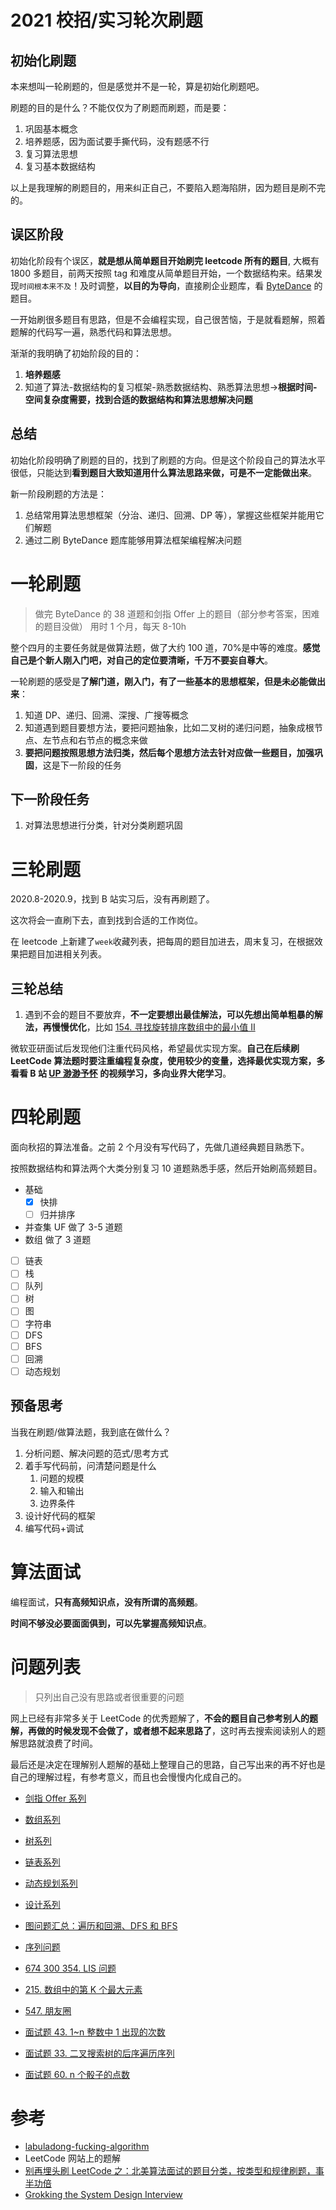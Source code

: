 # 2021 校招/实习轮次刷题

## 初始化刷题

本来想叫一轮刷题的，但是感觉并不是一轮，算是初始化刷题吧。

刷题的目的是什么？不能仅仅为了刷题而刷题，而是要：

1. 巩固基本概念
2. 培养题感，因为面试要手撕代码，没有题感不行
3. 复习算法思想
4. 复习基本数据结构

以上是我理解的刷题目的，用来纠正自己，不要陷入题海陷阱，因为题目是刷不完的。

## 误区阶段

初始化阶段有个误区，**就是想从简单题目开始刷完 leetcode 所有的题目**, 大概有 1800 多题目，前两天按照 tag 和难度从简单题目开始，一个数据结构来。结果发现`时间根本来不及`！及时调整，**以目的为导向**，直接刷企业题库，看 [ByteDance](https://leetcode-cn.com/explore/interview/card/bytedance/) 的题目。

一开始刷很多题目有思路，但是不会编程实现，自己很苦恼，于是就看题解，照着题解的代码写一遍，熟悉代码和算法思想。

渐渐的我明确了初始阶段的目的：

1. **培养题感**
2. 知道了算法-数据结构的复习框架-熟悉数据结构、熟悉算法思想->**根据时间-空间复杂度需要，找到合适的数据结构和算法思想解决问题**

## 总结

初始化阶段明确了刷题的目的，找到了刷题的方向。但是这个阶段自己的算法水平很低，只能达到**看到题目大致知道用什么算法思路来做，可是不一定能做出来**。

新一阶段刷题的方法是：

1. 总结常用算法思想框架（分治、递归、回溯、DP 等），掌握这些框架并能用它们解题
2. 通过二刷 ByteDance 题库能够用算法框架编程解决问题

# 一轮刷题

> 做完 ByteDance 的 38 道题和剑指 Offer 上的题目（部分参考答案，困难的题目没做）
> 用时 1 个月，每天 8-10h

整个四月的主要任务就是做算法题，做了大约 100 道，70%是中等的难度。**感觉自己是个新人刚入门吧，对自己的定位要清晰，千万不要妄自尊大**。

一轮刷题的感受是**了解门道，刚入门，有了一些基本的思想框架，但是未必能做出来**：

1. 知道 DP、递归、回溯、深搜、广搜等概念
2. 知道遇到题目要想方法，要把问题抽象，比如二叉树的递归问题，抽象成根节点、左节点和右节点的概念来做
3. **要把问题按照思想方法归类，然后每个思想方法去针对应做一些题目，加强巩固**，这是下一阶段的任务

## 下一阶段任务

1. 对算法思想进行分类，针对分类刷题巩固

# 三轮刷题

2020.8-2020.9，找到 B 站实习后，没有再刷题了。

这次将会一直刷下去，直到找到合适的工作岗位。

在 leetcode 上新建了`week`收藏列表，把每周的题目加进去，周末复习，在根据效果把题目加进相关列表。

## 三轮总结

1. 遇到不会的题目不要放弃，**不一定要想出最佳解法，可以先想出简单粗暴的解法，再慢慢优化**，比如 [154. 寻找旋转排序数组中的最小值 II](https://leetcode-cn.com/problems/find-minimum-in-rotated-sorted-array-ii/)

微软亚研面试后发现他们注重代码风格，希望最优实现方案。**自己在后续刷 LeetCode 算法题时要注重编程复杂度，使用较少的变量，选择最优实现方案，多看看 B 站 [UP 渺渺予怀](https://space.bilibili.com/2403384) 的视频学习，多向业界大佬学习**。

# 四轮刷题

面向秋招的算法准备。之前 2 个月没有写代码了，先做几道经典题目熟悉下。

按照数据结构和算法两个大类分别复习 10 道题熟悉手感，然后开始刷高频题目。

- 基础
  - [x] 快排
  - [ ] 归并排序
- 并查集 UF 做了 3-5 道题
- 数组 做了 3 道题
- [ ] 链表
- [ ] 栈
- [ ] 队列
- [ ] 树
- [ ] 图
- [ ] 字符串
- [ ] DFS
- [ ] BFS
- [ ] 回溯
- [ ] 动态规划

## 预备思考

当我在刷题/做算法题，我到底在做什么？

1. 分析问题、解决问题的范式/思考方式
2. 着手写代码前，问清楚问题是什么
   1. 问题的规模
   2. 输入和输出
   3. 边界条件
3. 设计好代码的框架
4. 编写代码+调试

# 算法面试

编程面试，**只有高频知识点，没有所谓的高频题**。

**时间不够没必要面面俱到，可以先掌握高频知识点**。

# 问题列表

> 只列出自己没有思路或者很重要的问题

网上已经有非常多关于 LeetCode 的优秀题解了，**不会的题目自己参考别人的题解，再做的时候发现不会做了，或者想不起来思路了**，这时再去搜索阅读别人的题解思路就浪费了时间。

最后还是决定在理解别人题解的基础上整理自己的思路，自己写出来的再不好也是自己的理解过程，有参考意义，而且也会慢慢内化成自己的。

- [剑指 Offer 系列](/leetcode/problem-ds/offer_sword)
- [数组系列](/leetcode/problem-ds/00-array)
- [树系列](/leetcode/problem-ds/02-tree)
- [链表系列](/leetcode/problem-ds/00-linked_list)
- [动态规划系列](/leetcode/problem-algo/02-dp)
- [设计系列](/leetcode/problem-ds/design)
- [图问题汇总：遍历和回溯、DFS 和 BFS](/leetcode/problem-ds/02-graph)
- [序列问题](/leetcode/problem-algo/00-sequential)
- [674 300 354. LIS 问题](/leetcode/problem-algo/00-lis)

- [215. 数组中的第 K 个最大元素](/leetcode/problems/215-kth-largest-element)
- [547. 朋友圈](/leetcode/problems/547-friend-circles)
- [面试题 43. 1~n 整数中 1 出现的次数](/leetcode/problems/offer-43-calculate-one)
- [面试题 33. 二叉搜索树的后序遍历序列](/leetcode/problems/offer-33)
- [面试题 60. n 个骰子的点数](/leetcode/problems/offer-60)

# 参考

- [labuladong-fucking-algorithm](https://github.com/labuladong/fucking-algorithm)
- LeetCode 网站上的题解
- [别再埋头刷 LeetCode 之：北美算法面试的题目分类，按类型和规律刷题，事半功倍](https://zhuanlan.zhihu.com/p/161204634)
- [Grokking the System Design Interview](https://www.educative.io/courses/grokking-the-system-design-interview)
